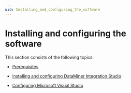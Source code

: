 ```yaml
---
uid: Installing_and_configuring_the_software
---
```


# Installing and configuring the software

This section consists of the following topics:

- [Prerequisites](Prerequisites.md)

- [Installing and configuring DataMiner Integration Studio](Installing_and_configuring_DataMiner_Integration_Studio.md)

- [Configuring Microsoft Visual Studio](Configuring_Microsoft_Visual_Studio.md)

